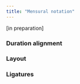 ```yaml
---
title: "Mensural notation"
---
```


[in preparation]

### Duration alignment

### Layout

### Ligatures